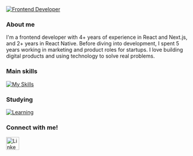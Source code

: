 <!--
    Hey, I'm Gaston Rodriguez!
    Happy to see you here.
-->

<a href="https://git.io/typing-svg">
    <img src="https://readme-typing-svg.herokuapp.com?font=Montserrat&weight=500&size=25&duration=4500&pause=500&color=D9BED1&width=435&lines=Hello%2C+I'm+Gaston+Rodriguez;Frontend+Developer" alt="Frontend Developer"/>
</a>

### About me
I'm a frontend developer with 4+ years of experience in React and Next.js, and 2+ years in React Native. Before diving into development, I spent 5 years working in marketing and product roles for startups. I love building digital products and using technology to solve real problems.

<!--
     This is the list of my skills and tools I am studying!
-->

### Main skills
[![My Skills](https://skillicons.dev/icons?i=react,nextjs,html,css,js,ts,tailwind,sass,flutter,nodejs,express,mongodb,mysql,postgres,github,git,vercel,supabase)](https://skillicons.dev)

### Studying
[![Learning](https://skillicons.dev/icons?i=nestjs)](https://skillicons.dev)

<!--
     Fast links to my socials!
-->

### Connect with me!
<div>
    <a href="https://www.linkedin.com/in/gaston-d-rodriguez/">
        <img src="https://github.com/user-attachments/assets/880aaea6-79b9-4058-b9b4-342391ca04ea" alt="LinkedIn" width="35" height="35"/>
    </a>
</div>
